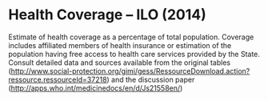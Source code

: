 # Health Coverage – ILO (2014)

Estimate of health coverage as a percentage of total population. Coverage includes affiliated members of health insurance or estimation of the population having free access to health care services provided by the State. Consult detailed data and sources available from the original tables (http://www.social-protection.org/gimi/gess/RessourceDownload.action?ressource.ressourceId=37218) and the discussion paper (http://apps.who.int/medicinedocs/en/d/Js21558en/)